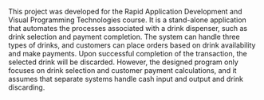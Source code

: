 This project was developed for the Rapid Application Development and Visual Programming Technologies course. It is a stand-alone application that automates the processes associated with a drink dispenser, such as drink selection and payment completion. The system can handle three types of drinks, and customers can place orders based on drink availability and make payments. Upon successful completion of the transaction, the selected drink will be discarded. However, the designed program only focuses on drink selection and customer payment calculations, and it assumes that separate systems handle cash input and output and drink discarding.

